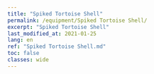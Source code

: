 ```yaml
---
title: "Spiked Tortoise Shell"
permalink: /equipment/Spiked Tortoise Shell/
excerpt: "Spiked Tortoise Shell"
last_modified_at: 2021-01-25
lang: en
ref: "Spiked Tortoise Shell.md"
toc: false
classes: wide
---
```


